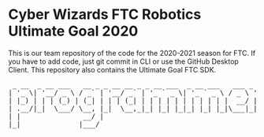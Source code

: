 # Cyber Wizards FTC Robotics Ultimate Goal 2020
 This is our team repository of the code for the 2020-2021 season for FTC. If you have to add code, just git commit in CLI or use the GitHub Desktop Client. This repository also contains the Ultimate Goal FTC SDK.
 


 <div align="center">
<pre>
 _ __  _ __ ___   __ _ _ __ __ _ _ __ ___  _ __ ___   ___ _ __ ___ 
| '_ \| '__/ _ \ / _` | '__/ _` | '_ ` _ \| '_ ` _ \ / _ \ '__/ __|
| |_) | | | (_) | (_| | | | (_| | | | | | | | | | | |  __/ |  \__ \
| .__/|_|  \___/ \__, |_|  \__,_|_| |_| |_|_| |_| |_|\___|_|  |___/
| |               __/ |                                            
|_|              |___/                                             


</pre>
